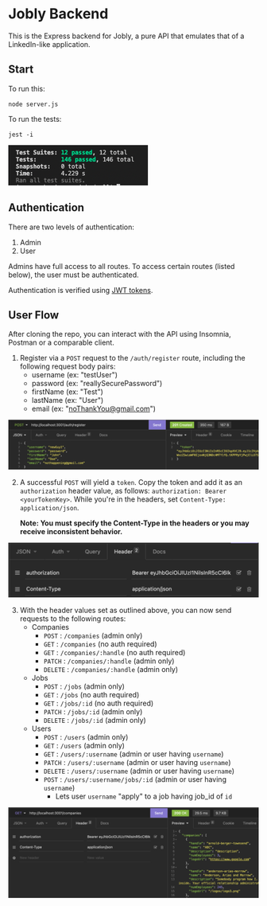 # Jobly Backend

This is the Express backend for Jobly, a pure API that emulates that of a LinkedIn-like application.

## Start

To run this:

    node server.js

To run the tests:

    jest -i

![test suite](https://github.com/jwhudnall/jobly/blob/main/static/images/tests.png?raw=true)

## Authentication

There are two levels of authentication:

1. Admin
2. User

Admins have full access to all routes. To access certain routes (listed below), the user must be authenticated.

Authentication is verified using [JWT tokens](https://jwt.io/).

## User Flow

After cloning the repo, you can interact with the API using Insomnia, Postman or a comparable client.

1. Register via a `POST` request to the `/auth/register` route, including the following request body pairs:
   - username (ex: "testUser")
   - password (ex: "reallySecurePassword")
   - firstName (ex: "Test")
   - lastName (ex: "User")
   - email (ex: "noThankYou@gmail.com")

![register account](https://github.com/jwhudnall/jobly/blob/main/static/images/register.png?raw=true)

2. A successful `POST` will yield a `token`. Copy the token and add it as an `authorization` header value, as follows: `authorization: Bearer <yourTokenKey>`. While you're in the headers, set `Content-Type: application/json`.

   **Note: You must specify the Content-Type in the headers or you may receive inconsistent behavior.**

![set headers](https://github.com/jwhudnall/jobly/blob/main/static/images/set-headers.png?raw=true)

3. With the header values set as outlined above, you can now send requests to the following routes:
   - Companies
     - `POST` : `/companies` (admin only)
     - `GET` : `/companies` (no auth required)
     - `GET` : `/companies/:handle` (no auth required)
     - `PATCH` : `/companies/:handle` (admin only)
     - `DELETE` : `/companies/:handle` (admin only)
   - Jobs
     - `POST` : `/jobs` (admin only)
     - `GET` : `/jobs` (no auth required)
     - `GET` : `/jobs/:id` (no auth required)
     - `PATCH` : `/jobs/:id` (admin only)
     - `DELETE` : `/jobs/:id` (admin only)
   - Users
     - `POST` : `/users` (admin only)
     - `GET` : `/users` (admin only)
     - `GET` : `/users/:username` (admin or user having `username`)
     - `PATCH` : `/users/:username` (admin or user having `username`)
     - `DELETE` : `/users/:username` (admin or user having `username`)
     - `POST` : `/users/:username/jobs/:id` (admin or user having `username`)
       - Lets user `username` "apply" to a job having job_id of `id`

![search companies](https://github.com/jwhudnall/jobly/blob/main/static/images/search.png?raw=true)
